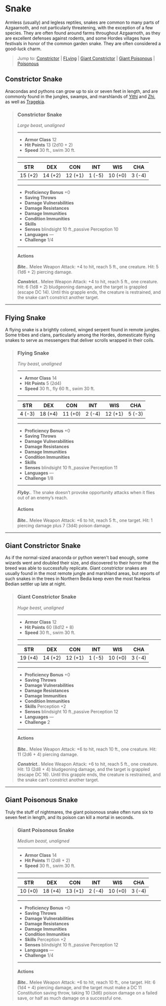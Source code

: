 # Snake
Armless (usually) and legless reptiles, snakes are common to many parts of Azgaarnoth, and not particularly threatening, with the exception of a few species. They are often found around farms throughout Azgaarnoth, as they are excellent defenses against rodents, and some Hordes villages have festivals in honor of the common garden snake. They are often considered a good-luck charm.

> Jump to: [Constrictor](#constrictor-snake) | [FLying](#flying-snake) | [Giant Constrictor](#giant-constrictor-snake) | [Giant Poisonous](#giant-poisonous-snake) | [Poisonous]()

## Constrictor Snake
Anacondas and pythons can grow up to six or seven feet in length, and are commonly found in the jungles, swamps, and marshlands of [Yithi](../Nations/Yithi.md) and [Zhi](../Nations/Zhi.md), as well as [Tragekia](../Nations/Tragekia.md).

>### Constrictor Snake
>*Large beast, unaligned*
>___
>- **Armor Class** 12
>- **Hit Points** 13 (2d10 + 2)
>- **Speed** 30 ft., swim 30 ft.
>___
>|**STR**|**DEX**|**CON**|**INT**|**WIS**|**CHA**|
>|:---:|:---:|:---:|:---:|:---:|:---:|
>|15 (+2)|14 (+2)|12 (+1)|1 (-5)|10 (+0)|3 (-4)|
>
>___
>- **Proficiency Bonus** +0
>- **Saving Throws** 
>- **Damage Vulnerabilities** 
>- **Damage Resistances** 
>- **Damage Immunities** 
>- **Condition Immunities** 
>- **Skills** 
>- **Senses** blindsight 10 ft.,passive Perception 10
>- **Languages** —
>- **Challenge** 1/4
>___
>#### Actions
>***Bite.***. Melee Weapon Attack: +4 to hit, reach 5 ft., one creature. Hit: 5 (1d6 + 2) piercing damage.
>
>***Constrict.***. Melee Weapon Attack: +4 to hit, reach 5 ft., one creature. Hit: 6 (1d8 + 2) bludgeoning damage, and the target is grappled (escape DC 14). Until this grapple ends, the creature is restrained, and the snake can’t constrict another target.
>

---

## Flying Snake
A flying snake is a brightly colored, winged serpent found in remote jungles. Some tribes and clans, particularly among the Hordes, domesticate flying snakes to serve as messengers that deliver scrolls wrapped in their coils.

>### Flying Snake
>*Tiny beast, unaligned*
>___
>- **Armor Class** 14
>- **Hit Points** 5 (2d4)
>- **Speed** 30 ft., fly 60 ft., swim 30 ft.
>___
>|**STR**|**DEX**|**CON**|**INT**|**WIS**|**CHA**|
>|:---:|:---:|:---:|:---:|:---:|:---:|
>|4 (-3)|18 (+4)|11 (+0)|2 (-4)|12 (+1)|5 (-3)|
>
>___
>- **Proficiency Bonus** +0
>- **Saving Throws** 
>- **Damage Vulnerabilities** 
>- **Damage Resistances** 
>- **Damage Immunities** 
>- **Condition Immunities** 
>- **Skills** 
>- **Senses** blindsight 10 ft.,passive Perception 11
>- **Languages** —
>- **Challenge** 1/8
>___
>***Flyby.***. The snake doesn’t provoke opportunity attacks when it flies out of an enemy’s reach.
>
>#### Actions
>***Bite.***. Melee Weapon Attack: +6 to hit, reach 5 ft., one target. Hit: 1 piercing damage plus 7 (3d4) poison damage.
>

---

## Giant Constrictor Snake
As if the normal-sized anaconda or python weren't bad enough, some wizards went and doubled their size, and discovered to their horror that the breed was able to successfully replicate. Giant constrictor snakes are usually found in the most remote jungle and marshland areas, but reports of such snakes in the trees in Northern Bedia keep even the most fearless Bedian settler up late at night.

>### Giant Constrictor Snake
>*Huge beast, unaligned*
>___
>- **Armor Class** 12
>- **Hit Points** 60 (8d12 + 8)
>- **Speed** 30 ft., swim 30 ft.
>___
>|**STR**|**DEX**|**CON**|**INT**|**WIS**|**CHA**|
>|:---:|:---:|:---:|:---:|:---:|:---:|
>|19 (+4)|14 (+2)|12 (+1)|1 (-5)|10 (+0)|3 (-4)|
>
>___
>- **Proficiency Bonus** +0
>- **Saving Throws** 
>- **Damage Vulnerabilities** 
>- **Damage Resistances** 
>- **Damage Immunities** 
>- **Condition Immunities** 
>- **Skills** Perception +2
>- **Senses** blindsight 10 ft.,passive Perception 12
>- **Languages** —
>- **Challenge** 2
>___
>#### Actions
>***Bite.***. Melee Weapon Attack: +6 to hit, reach 10 ft., one creature. Hit: 11 (2d6 + 4) piercing damage.
>
>***Constrict.***. Melee Weapon Attack: +6 to hit, reach 5 ft., one creature. Hit: 13 (2d8 + 4) bludgeoning damage, and the target is grappled (escape DC 16). Until this grapple ends, the creature is restrained, and the snake can’t constrict another target.
>

---

## Giant Poisonous Snake
Truly the stuff of nightmares, the giant poisonous snake often runs six to seven feet in length, and its poison can kill a mortal in seconds.

>### Giant Poisonous Snake
>*Medium beast, unaligned*
>___
>- **Armor Class** 14
>- **Hit Points** 11 (2d8 + 2)
>- **Speed** 30 ft., swim 30 ft.
>___
>|**STR**|**DEX**|**CON**|**INT**|**WIS**|**CHA**|
>|:---:|:---:|:---:|:---:|:---:|:---:|
>|10 (+0)|18 (+4)|13 (+1)|2 (-4)|10 (+0)|3 (-4)|
>
>___
>- **Proficiency Bonus** +0
>- **Saving Throws** 
>- **Damage Vulnerabilities** 
>- **Damage Resistances** 
>- **Damage Immunities** 
>- **Condition Immunities** 
>- **Skills** Perception +2
>- **Senses** blindsight 10 ft.,passive Perception 12
>- **Languages** —
>- **Challenge** 1/4
>___
>#### Actions
>***Bite.***. Melee Weapon Attack: +6 to hit, reach 10 ft., one target. Hit: 6 (1d4 + 4) piercing damage, and the target must make a DC 11 Constitution saving throw, taking 10 (3d6) poison damage on a failed save, or half as much damage on a successful one.
>
